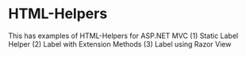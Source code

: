 # HTML-Helpers
This has examples of HTML-Helpers for ASP.NET MVC
(1) Static Label Helper
(2) Label with Extension Methods
(3) Label using Razor View
